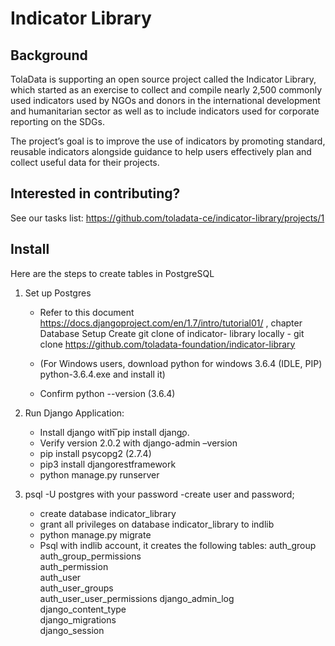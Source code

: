 # Indicator Library

## Background

TolaData is supporting an open source project called the Indicator Library, which started as an exercise to collect and compile nearly 2,500 commonly used indicators used by NGOs and donors in the international development and humanitarian sector as well as to include indicators used for corporate reporting on the SDGs. 

The project’s goal is to improve the use of indicators by promoting standard, reusable indicators alongside guidance to help users effectively plan and collect useful data for their projects.

## Interested in contributing?

See our tasks list: https://github.com/toladata-ce/indicator-library/projects/1

## Install

Here are the steps to create tables in PostgreSQL
1. Set up Postgres
      * Refer to this document https://docs.djangoproject.com/en/1.7/intro/tutorial01/ , chapter Database Setup
      Create git clone of indicator- library locally - git clone https://github.com/toladata-foundation/indicator-library
     
      * (For Windows users, download python for windows 3.6.4 (IDLE, PIP) python-3.6.4.exe and install it)
      * Confirm python --version (3.6.4)
     
2. Run Django Application:
      * Install django with ͞pip install django͟. 
      * Verify version 2.0.2 with django-admin –version
      * pip install psycopg2  (2.7.4)
      * pip3 install djangorestframework
      * python manage.py runserver
      
3. psql -U postgres with your password -create user and password; 
      * create database indicator_library 
      * grant all privileges on database indicator_library to indlib 
      * python manage.py migrate
      * Psql with indlib account, it creates the following tables: 
            auth_group      
            auth_group_permissions    
            auth_permission            
            auth_user             
            auth_user_groups           
            auth_user_user_permissions 
            django_admin_log           
            django_content_type             
            django_migrations  
            django_session     
